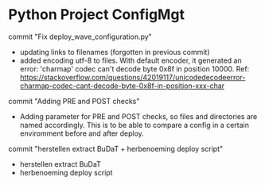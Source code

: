 # Python Project ConfigMgt

commit "Fix deploy_wave_configuration.py"

* updating links to filenames (forgotten in previous commit)
* added encoding utf-8 to files. With default encoder, it generated an error: 'charmap' codec can't decode byte 0x8f in position 10000. Ref: https://stackoverflow.com/questions/42019117/unicodedecodeerror-charmap-codec-cant-decode-byte-0x8f-in-position-xxx-char 

commit "Adding PRE and POST checks"

* Adding parameter for PRE and POST checks, so files and directories are named accordingly. This is to be able to compare a config in a certain enviromment before and after deploy.

commit "herstellen extract BuDaT + herbenoeming deploy script"

* herstellen extract BuDaT
* herbenoeming deploy script